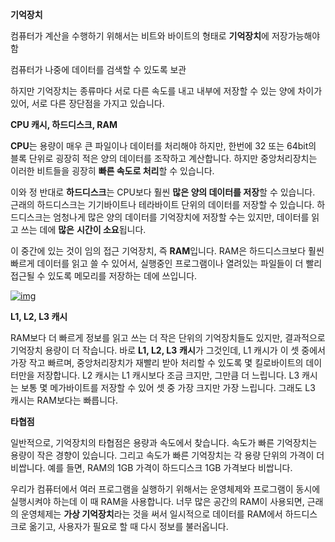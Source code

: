 **기억장치**

컴퓨터가 계산을 수행하기 위해서는 비트와 바이트의 형태로 **기억장치**에 저장가능해야 함

컴퓨터가 나중에 데이터를 검색할 수 있도록 보관

하지만 기억장치는 종류마다 서로 다른 속도를 내고 내부에 저장할 수 있는 양에 차이가 있어, 서로 다른 장단점을 가지고 있습니다.





**CPU 캐시, 하드디스크, RAM**

**CPU**는 용량이 매우 큰 파일이나 데이터를 처리해야 하지만, 한번에 32 또는 64bit의 블록 단위로 굉장히 적은 양의 데이터를 조작하고 계산합니다. 하지만 중앙처리장치는 이러한 비트들을 굉장히 **빠른 속도로 처리**할 수 있습니다.

이와 정 반대로 **하드디스크**는 CPU보다 훨씬 **많은 양의 데이터를 저장**할 수 있습니다. 근래의 하드디스크는 기기바이트나 테라바이트 단위의 데이터를 저장할 수 있습니다. 하드디스크는 엄청나게 많은 양의 데이터를 기억장치에 저장할 수는 있지만, 데이터를 읽고 쓰는 데에 **많은** **시간이 소요**됩니다.

이 중간에 있는 것이 임의 접근 기억장치, 즉 **RAM**입니다. RAM은 하드디스크보다 훨씬 빠르게 데이터를 읽고 쓸 수 있어서, 실행중인 프로그램이나 열려있는 파일들이 더 빨리 접근될 수 있도록 메모리를 저장하는 데에 쓰입니다.

[![img](https://cphinf.pstatic.net/mooc/20170719_78/1500447827164ht9MM_PNG/1.3_-01.png?type=w760)](https://www.edwith.org/cs50/lecture/22801/#)



**L1, L2, L3 캐시**

RAM보다 더 빠르게 정보를 읽고 쓰는 더 작은 단위의 기억장치들도 있지만, 결과적으로 기억장치 용량이 더 작습니다. 바로 **L1, L2, L3** **캐시**가 그것인데, L1 캐시가 이 셋 중에서 가장 작고 빠르며, 중앙처리장치가 재빨리 받아 처리할 수 있도록 몇 킬로바이트의 데이터만을 저장합니다. L2 캐시는 L1 캐시보다 조금 크지만, 그만큼 더 느립니다. L3 캐시는 보통 몇 메가바이트를 저장할 수 있어 셋 중 가장 크지만 가장 느립니다. 그래도 L3 캐시는 RAM보다는 빠릅니다.





**타협점**

일반적으로, 기억장치의 타협점은 용량과 속도에서 찾습니다. 속도가 빠른 기억장치는 용량이 작은 경향이 있습니다. 그리고 속도가 빠른 기억장치는 각 용량 단위의 가격이 더 비쌉니다. 예를 들면, RAM의 1GB 가격이 하드디스크 1GB 가격보다 비쌉니다.

우리가 컴퓨터에서 여러 프로그램을 실행하기 위해서는 운영체제와 프로그램이 동시에 실행시켜야 하는데 이 때 RAM을 사용합니다. 너무 많은 공간의 RAM이 사용되면, 근래의 운영체제는 **가상 기억장치**라는 것을 써서 일시적으로 데이터를 RAM에서 하드디스크로 옮기고, 사용자가 필요로 할 때 다시 정보를 불러옵니다.